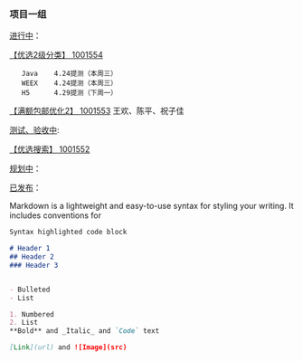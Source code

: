 ### 项目一组




[进行中](https://potholing.github.io/plan)：

[【优选2级分类】 1001554](https://potholing.github.io/plan/1001554/index.html)
 ```
    Java    4.24提测（本周三）
    WEEX    4.24提测（本周三）
    H5      4.29提测（下周一）
```   

[【满额包邮优化2】 1001553](https://potholing.github.io/plan/1001553/index.html)
    王欢、陈平、祝子佳


[测试、验收中](https://potholing.github.io/plan):

[【优选搜索】 1001552](https://potholing.github.io/plan/1001552/index.html)


[规划中](https://potholing.github.io/plan)：



[已发布](https://potholing.github.io/plan)：


Markdown is a lightweight and easy-to-use syntax for styling your writing. It includes conventions for

```markdown
Syntax highlighted code block

# Header 1
## Header 2
### Header 3


- Bulleted
- List

1. Numbered
2. List
**Bold** and _Italic_ and `Code` text

[Link](url) and ![Image](src)
```
